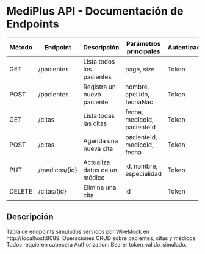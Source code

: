 # MediPlus API - Documentación de Endpoints

| Método | Endpoint                | Descripción                        | Parámetros principales         | Autenticación |
|--------|------------------------|------------------------------------|-------------------------------|---------------|
| GET    | /pacientes             | Lista todos los pacientes          | page, size                    | Token         |
| POST   | /pacientes             | Registra un nuevo paciente         | nombre, apellido, fechaNac    | Token         |
| GET    | /citas                 | Lista todas las citas              | fecha, medicoId, pacienteId   | Token         |
| POST   | /citas                 | Agenda una nueva cita              | pacienteId, medicoId, fecha   | Token         |
| PUT    | /medicos/{id}          | Actualiza datos de un médico       | id, nombre, especialidad      | Token         |
| DELETE | /citas/{id}            | Elimina una cita                   | id                            | Token         |

## Descripción

Tabla de endpoints simulados servidos por WireMock en http://localhost:8089. Operaciones CRUD sobre pacientes, citas y médicos. Todos requieren cabecera Authorization: Bearer token_valido_simulado.
